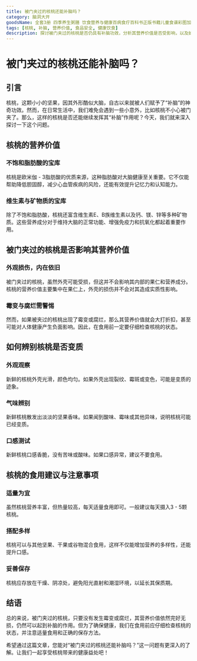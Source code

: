 ```yaml
---
title: 被门夹过的核桃还能补脑吗？
category: 脑洞大开
goodsName: 全套3册 四季养生粥膳 饮食营养与健康百病食疗百科书正版书籍儿童食谱彩图加厚版中医药膳学四季经络艾灸书养颜指南家庭健康 3册养生粥+药汤粥膳+五谷杂粮 +五谷杂粮
tags: [核桃, 补脑, 营养价值, 食品安全, 健康饮食]
description: 探讨被门夹过的核桃是否仍具有补脑功效，分析其营养价值是否受影响，以及如何辨别核桃是否变质，为读者提供科学的食用建议。
---
```


# 被门夹过的核桃还能补脑吗？

## 引言

核桃，这颗小小的坚果，因其外形酷似大脑，自古以来就被人们赋予了“补脑”的神奇功效。然而，在日常生活中，我们难免会遇到一些小意外，比如核桃不小心被门夹了。那么，这样的核桃是否还能继续发挥其“补脑”作用呢？今天，我们就来深入探讨一下这个问题。

## 核桃的营养价值

### 不饱和脂肪酸的宝库

核桃是欧米伽 - 3脂肪酸的优质来源，这种脂肪酸对大脑健康至关重要。它不仅能帮助降低胆固醇，减少心血管疾病的风险，还能有效提升记忆力和认知能力。

### 维生素与矿物质的宝库

除了不饱和脂肪酸，核桃还富含维生素E、B族维生素以及钙、镁、锌等多种矿物质。这些营养成分对于维持大脑的正常功能、增强免疫力和抗氧化都起着重要作用。

## 被门夹过的核桃是否影响其营养价值

### 外观损伤，内在依旧

被门夹过的核桃，虽然外壳可能受损，但这并不会影响其内部的果仁和营养成分。核桃的营养价值主要集中在果仁上，外壳的损伤并不会对其造成实质性影响。

### 霉变与腐烂需警惕

然而，如果被夹过的核桃出现了霉变或腐烂，那么其营养价值就会大打折扣，甚至可能对人体健康产生负面影响。因此，在食用前一定要仔细检查核桃的状态。

## 如何辨别核桃是否变质

### 外观观察

新鲜的核桃外壳光滑，颜色均匀。如果外壳出现裂纹、霉斑或变色，可能是变质的迹象。

### 气味辨别

新鲜核桃散发出淡淡的坚果香味。如果闻到酸味、霉味或其他异味，说明核桃可能已经变质。

### 口感测试

新鲜核桃口感香脆，没有苦味或酸味。如果口感异常，建议不要食用。

## 核桃的食用建议与注意事项

### 适量为宜

虽然核桃营养丰富，但热量较高，每天适量食用即可。一般建议每天摄入3 - 5颗核桃。

### 搭配多样

核桃可以与其他坚果、干果或谷物混合食用，这样不仅能增加营养的多样性，还能提升口感。

### 妥善保存

核桃应存放在干燥、阴凉处，避免阳光直射和潮湿环境，以延长其保质期。

## 结语

总的来说，被门夹过的核桃，只要没有发生霉变或腐烂，其营养价值依然完好无损，仍然可以起到补脑的作用。但为了确保健康，我们在食用前应仔细检查核桃的状态，并注意适量食用和正确的保存方法。

希望通过这篇文章，您能对“被门夹过的核桃还能补脑吗？”这一问题有更深入的了解。让我们一起享受核桃带来的健康益处吧！